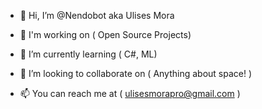 - 👋 Hi, I’m @Nendobot aka Ulises Mora

- 👀 I'm working on 
               ( Open Source Projects)

- 🌱 I’m currently learning 
               ( C#, ML)
               
- 💞️ I’m looking to collaborate on 
               ( Anything about space! )

- 📫 You can reach me at
               ( ulisesmorapro@gmail.com )

<!---
Nendobot/Nendobot is ✨ special ✨ because its his `README.md`
You can click the Preview link to take a look at your changes.
--->

